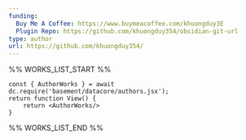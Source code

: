 ```yaml
---
funding:
  Buy Me A Coffee: https://www.buymeacoffee.com/khuongduy3E
  Plugin Repo: https://github.com/khuongduy354/obsidian-git-url
type: author
url: https://github.com/khuongduy354/
---
```



%% WORKS_LIST_START %%

```datacorejsx
const { AuthorWorks } = await dc.require('basement/datacore/authors.jsx');
return function View() {
    return <AuthorWorks/>
}
```
%% WORKS_LIST_END %%